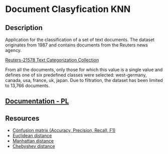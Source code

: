 # Document Clasyfication KNN

## Description

Application for the classification of a set of text documents. The dataset originates from 1987 and contains documents from the Reuters news agency.

[Reuters-21578 Text Categorization Collection](http://archive.ics.uci.edu/dataset/137/reuters+21578+text+categorization+collection)

From all the documents, only those for which this value is a single value and defines one of six predefined classes were selected: west-germany, canada, usa, france, uk, japan.
Due to filtration, the dataset has been limited to 13,766 documents.

## [Documentation - PL](./Documentation.pdf)

## Resources

- [Confusion matrix (Accuracy, Precision, Recall, F1)](https://en.wikipedia.org/wiki/Confusion_matrix)
- [Euclidean distance](https://en.wikipedia.org/wiki/Euclidean_distance)
- [Manhattan distance](https://en.wikipedia.org/wiki/Taxicab_geometry)
- [Chebyshev distance](https://en.wikipedia.org/wiki/Chebyshev_distance)
